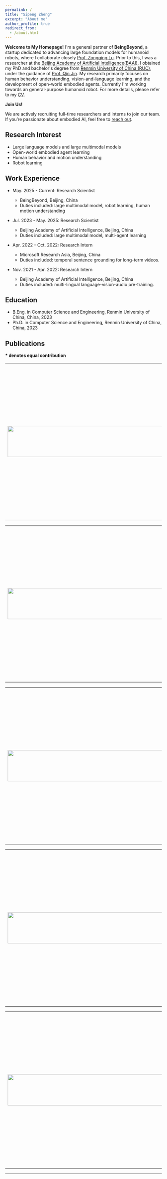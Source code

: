 ```yaml
---
permalink: /
title: "Sipeng Zheng"
excerpt: "About me"
author_profile: true
redirect_from: 
  - /about.html
---
```


<b>Welcome to My Homepage!</b>
I'm a general partner of <b>BeingBeyond</b>, a startup dedicated to advancing large foundation models for humanoid robots, where I collaborate closely [Prof. Zongqing Lu](https://z0ngqing.github.io). 
Prior to this, I was a researcher at the [Beijing Academy of Artificial Intelligence(BAAI)](https://www.baai.ac.cn).
I obtained my PhD and bachelor's degree from [Renmin University of China (RUC)](https://en.ruc.edu.cn), under the guidance of [Prof. Qin Jin](https://www.jin-qin.com). 
My research primarily focuses on human behavior understanding, vision-and-language learning, and the development of open-world embodied agents.
Currently I'm working towards an general-purpose humanoid robot.
For more details, please refer to my [CV](http://zhengsipeng.github.io/cv_zsp_en.pdf).

<b>Join Us!</b>

We are actively recruiting full-time researchers and interns to join our team. If you’re passionate about embodied AI, feel free to [reach out](zhengsipeng27@gmail.com).


## Research Interest
* Large language models and large multimodal models
* Open-world embodied agent learning
* Human behavior and motion understanding
* Robot learning


## Work Experience
* May. 2025 - Current: Research Scientist
  * BeingBeyond, Beijing, China
  * Duties included: large multimodal model, robot learning, human motion understanding

* Jul. 2023 - May. 2025: Research Scientist
  * Beijing Academy of Artificial Intelligence, Beijing, China
  * Duties included: large multimodal model, multi-agent learning


* Apr. 2022 - Oct. 2022: Research Intern
  * Microsoft Research Asia, Beijing, China
  * Duties included: temporal sentence grounding for long-term videos.

* Nov. 2021 - Apr. 2022: Research Intern
  * Beijing Academy of Artificial Intelligence, Beijing, China
  * Duties included: multi-lingual language-vision-audio pre-training.


## Education
* B.Eng. in Computer Science and Engineering, Renmin University of China, China, 2023
* Ph.D. in Computer Science and Engineering, Renmin University of China, China, 2023



## Publications

<b>* denotes equal contribution</b>

<!-- 分页容器 -->
<div class="pagination-container">
  <!-- 这里将由JavaScript动态生成分页内容 -->
   <div class="paper-item">
    <table style="border: none; width: 100%;">
      <tr style="border: none;">
        <td style="border: none; width: 500px;"> 
          <img src="./images/10-mm23_pov.png" width="500px" height="100px"/>
        </td>
        <td style="border: none;"> 
          <p style="font-size: 15px">
            <b style="font-size: 18px">POV: Prompt-Oriented View-agnostic Learning for Egocentric Hand-Object Interaction in the Multi-view World</b><br>
            Boshen Xu, <b>Sipeng Zheng</b>, Qin Jin<br>
            ACM MM, 2023<br>
            [<a target="_blank" href="https://dl.acm.org/doi/10.1145/3581783.3612484">pdf</a>] 
            [<a target="_blank" href="https://github.com/xuboshen/pov_acmmm2023">code</a>]
            [<a target="_blank" href="https://xuboshen.github.io/POV/">page</a>] 
          </p>
        </td>
      </tr>
    </table>
  </div>

   <div class="paper-item">
    <table style="border: none; width: 100%;">
      <tr style="border: none;">
        <td style="border: none; width: 500px;"> 
          <img src="./images/10-mm23_pov.png" width="500px" height="100px"/>
        </td>
        <td style="border: none;"> 
          <p style="font-size: 15px">
            <b style="font-size: 18px">POV: Prompt-Oriented View-agnostic Learning for Egocentric Hand-Object Interaction in the Multi-view World</b><br>
            Boshen Xu, <b>Sipeng Zheng</b>, Qin Jin<br>
            ACM MM, 2023<br>
            [<a target="_blank" href="https://dl.acm.org/doi/10.1145/3581783.3612484">pdf</a>] 
            [<a target="_blank" href="https://github.com/xuboshen/pov_acmmm2023">code</a>]
            [<a target="_blank" href="https://xuboshen.github.io/POV/">page</a>] 
          </p>
        </td>
      </tr>
    </table>
  </div>

   <div class="paper-item">
    <table style="border: none; width: 100%;">
      <tr style="border: none;">
        <td style="border: none; width: 500px;"> 
          <img src="./images/10-mm23_pov.png" width="500px" height="100px"/>
        </td>
        <td style="border: none;"> 
          <p style="font-size: 15px">
            <b style="font-size: 18px">POV: Prompt-Oriented View-agnostic Learning for Egocentric Hand-Object Interaction in the Multi-view World</b><br>
            Boshen Xu, <b>Sipeng Zheng</b>, Qin Jin<br>
            ACM MM, 2023<br>
            [<a target="_blank" href="https://dl.acm.org/doi/10.1145/3581783.3612484">pdf</a>] 
            [<a target="_blank" href="https://github.com/xuboshen/pov_acmmm2023">code</a>]
            [<a target="_blank" href="https://xuboshen.github.io/POV/">page</a>] 
          </p>
        </td>
      </tr>
    </table>
  </div>

   <div class="paper-item">
    <table style="border: none; width: 100%;">
      <tr style="border: none;">
        <td style="border: none; width: 500px;"> 
          <img src="./images/10-mm23_pov.png" width="500px" height="100px"/>
        </td>
        <td style="border: none;"> 
          <p style="font-size: 15px">
            <b style="font-size: 18px">POV: Prompt-Oriented View-agnostic Learning for Egocentric Hand-Object Interaction in the Multi-view World</b><br>
            Boshen Xu, <b>Sipeng Zheng</b>, Qin Jin<br>
            ACM MM, 2023<br>
            [<a target="_blank" href="https://dl.acm.org/doi/10.1145/3581783.3612484">pdf</a>] 
            [<a target="_blank" href="https://github.com/xuboshen/pov_acmmm2023">code</a>]
            [<a target="_blank" href="https://xuboshen.github.io/POV/">page</a>] 
          </p>
        </td>
      </tr>
    </table>
  </div>

   <div class="paper-item">
    <table style="border: none; width: 100%;">
      <tr style="border: none;">
        <td style="border: none; width: 500px;"> 
          <img src="./images/10-mm23_pov.png" width="500px" height="100px"/>
        </td>
        <td style="border: none;"> 
          <p style="font-size: 15px">
            <b style="font-size: 18px">POV: Prompt-Oriented View-agnostic Learning for Egocentric Hand-Object Interaction in the Multi-view World</b><br>
            Boshen Xu, <b>Sipeng Zheng</b>, Qin Jin<br>
            ACM MM, 2023<br>
            [<a target="_blank" href="https://dl.acm.org/doi/10.1145/3581783.3612484">pdf</a>] 
            [<a target="_blank" href="https://github.com/xuboshen/pov_acmmm2023">code</a>]
            [<a target="_blank" href="https://xuboshen.github.io/POV/">page</a>] 
          </p>
        </td>
      </tr>
    </table>
  </div>

   <div class="paper-item">
    <table style="border: none; width: 100%;">
      <tr style="border: none;">
        <td style="border: none; width: 500px;"> 
          <img src="./images/10-mm23_pov.png" width="500px" height="100px"/>
        </td>
        <td style="border: none;"> 
          <p style="font-size: 15px">
            <b style="font-size: 18px">POV: Prompt-Oriented View-agnostic Learning for Egocentric Hand-Object Interaction in the Multi-view World</b><br>
            Boshen Xu, <b>Sipeng Zheng</b>, Qin Jin<br>
            ACM MM, 2023<br>
            [<a target="_blank" href="https://dl.acm.org/doi/10.1145/3581783.3612484">pdf</a>] 
            [<a target="_blank" href="https://github.com/xuboshen/pov_acmmm2023">code</a>]
            [<a target="_blank" href="https://xuboshen.github.io/POV/">page</a>] 
          </p>
        </td>
      </tr>
    </table>
  </div>

   <div class="paper-item">
    <table style="border: none; width: 100%;">
      <tr style="border: none;">
        <td style="border: none; width: 500px;"> 
          <img src="./images/10-mm23_pov.png" width="500px" height="100px"/>
        </td>
        <td style="border: none;"> 
          <p style="font-size: 15px">
            <b style="font-size: 18px">POV: Prompt-Oriented View-agnostic Learning for Egocentric Hand-Object Interaction in the Multi-view World</b><br>
            Boshen Xu, <b>Sipeng Zheng</b>, Qin Jin<br>
            ACM MM, 2023<br>
            [<a target="_blank" href="https://dl.acm.org/doi/10.1145/3581783.3612484">pdf</a>] 
            [<a target="_blank" href="https://github.com/xuboshen/pov_acmmm2023">code</a>]
            [<a target="_blank" href="https://xuboshen.github.io/POV/">page</a>] 
          </p>
        </td>
      </tr>
    </table>
  </div>

   <div class="paper-item">
    <table style="border: none; width: 100%;">
      <tr style="border: none;">
        <td style="border: none; width: 500px;"> 
          <img src="./images/10-mm23_pov.png" width="500px" height="100px"/>
        </td>
        <td style="border: none;"> 
          <p style="font-size: 15px">
            <b style="font-size: 18px">POV: Prompt-Oriented View-agnostic Learning for Egocentric Hand-Object Interaction in the Multi-view World</b><br>
            Boshen Xu, <b>Sipeng Zheng</b>, Qin Jin<br>
            ACM MM, 2023<br>
            [<a target="_blank" href="https://dl.acm.org/doi/10.1145/3581783.3612484">pdf</a>] 
            [<a target="_blank" href="https://github.com/xuboshen/pov_acmmm2023">code</a>]
            [<a target="_blank" href="https://xuboshen.github.io/POV/">page</a>] 
          </p>
        </td>
      </tr>
    </table>
  </div>

   <div class="paper-item">
    <table style="border: none; width: 100%;">
      <tr style="border: none;">
        <td style="border: none; width: 500px;"> 
          <img src="./images/10-mm23_pov.png" width="500px" height="100px"/>
        </td>
        <td style="border: none;"> 
          <p style="font-size: 15px">
            <b style="font-size: 18px">POV: Prompt-Oriented View-agnostic Learning for Egocentric Hand-Object Interaction in the Multi-view World</b><br>
            Boshen Xu, <b>Sipeng Zheng</b>, Qin Jin<br>
            ACM MM, 2023<br>
            [<a target="_blank" href="https://dl.acm.org/doi/10.1145/3581783.3612484">pdf</a>] 
            [<a target="_blank" href="https://github.com/xuboshen/pov_acmmm2023">code</a>]
            [<a target="_blank" href="https://xuboshen.github.io/POV/">page</a>] 
          </p>
        </td>
      </tr>
    </table>
  </div>

   <div class="paper-item">
    <table style="border: none; width: 100%;">
      <tr style="border: none;">
        <td style="border: none; width: 500px;"> 
          <img src="./images/10-mm23_pov.png" width="500px" height="100px"/>
        </td>
        <td style="border: none;"> 
          <p style="font-size: 15px">
            <b style="font-size: 18px">POV: Prompt-Oriented View-agnostic Learning for Egocentric Hand-Object Interaction in the Multi-view World</b><br>
            Boshen Xu, <b>Sipeng Zheng</b>, Qin Jin<br>
            ACM MM, 2023<br>
            [<a target="_blank" href="https://dl.acm.org/doi/10.1145/3581783.3612484">pdf</a>] 
            [<a target="_blank" href="https://github.com/xuboshen/pov_acmmm2023">code</a>]
            [<a target="_blank" href="https://xuboshen.github.io/POV/">page</a>] 
          </p>
        </td>
      </tr>
    </table>
  </div>

   <div class="paper-item">
    <table style="border: none; width: 100%;">
      <tr style="border: none;">
        <td style="border: none; width: 500px;"> 
          <img src="./images/10-mm23_pov.png" width="500px" height="100px"/>
        </td>
        <td style="border: none;"> 
          <p style="font-size: 15px">
            <b style="font-size: 18px">POV: Prompt-Oriented View-agnostic Learning for Egocentric Hand-Object Interaction in the Multi-view World</b><br>
            Boshen Xu, <b>Sipeng Zheng</b>, Qin Jin<br>
            ACM MM, 2023<br>
            [<a target="_blank" href="https://dl.acm.org/doi/10.1145/3581783.3612484">pdf</a>] 
            [<a target="_blank" href="https://github.com/xuboshen/pov_acmmm2023">code</a>]
            [<a target="_blank" href="https://xuboshen.github.io/POV/">page</a>] 
          </p>
        </td>
      </tr>
    </table>
  </div>
</div>

<style>
.pagination {
  position: relative;
  margin-top: 20px;
}
.page-labels {
  text-align: center;
  margin: 20px 0;
}
.page-labels label {
  display: inline-block;
  padding: 5px 10px;
  margin: 0 5px;
  border: 1px solid #ddd;
  cursor: pointer;
  border-radius: 3px;
  transition: all 0.3s ease;
}
.page-labels label:hover {
  background-color: #f0f0f0;
}
input[type="radio"] {
  display: none;
}
.page {
  display: none;
  animation: fadeIn 0.5s ease;
}
.page table {
  border: none;
  width: 100%;
}
@keyframes fadeIn {
  from { opacity: 0; }
  to { opacity: 1; }
}
</style>

<script>
document.addEventListener('DOMContentLoaded', function() {
  // 获取所有论文项（假设每篇论文都有.paper-item类）
  const paperItems = document.querySelectorAll('.paper-item');
  const totalPapers = paperItems.length;
  const papersPerPage = 10; // 每页显示10篇论文
  
  // 计算总页数
  const totalPages = Math.ceil(totalPapers / papersPerPage);
  
  // 获取分页容器
  const paginationContainer = document.querySelector('.pagination-container');
  
  // 如果论文数量不足一页，直接显示所有论文
  if (totalPages <= 1) {
    const table = document.createElement('table');
    table.style.border = 'none';
    table.style.width = '100%';
    paperItems.forEach(item => {
      table.appendChild(item.cloneNode(true));
    });
    paginationContainer.appendChild(table);
    return;
  }
  
  // 创建分页结构
  const paginationDiv = document.createElement('div');
  paginationDiv.className = 'pagination';
  
  // 创建单选框
  for (let i = 1; i <= totalPages; i++) {
    const radio = document.createElement('input');
    radio.type = 'radio';
    radio.name = 'pages';
    radio.id = `page${i}`;
    if (i === 1) radio.checked = true;
    paginationDiv.appendChild(radio);
  }
  
  // 创建页码标签
  const labelsDiv = document.createElement('div');
  labelsDiv.className = 'page-labels';
  for (let i = 1; i <= totalPages; i++) {
    const label = document.createElement('label');
    label.htmlFor = `page${i}`;
    label.textContent = i;
    labelsDiv.appendChild(label);
  }
  paginationDiv.appendChild(labelsDiv);
  
  // 创建页面内容
  const contentDiv = document.createElement('div');
  contentDiv.className = 'page-content';
  
  // 将论文分配到各页
  for (let page = 1; page <= totalPages; page++) {
    const pageDiv = document.createElement('div');
    pageDiv.className = 'page';
    
    const table = document.createElement('table');
    table.setAttribute('border', '0');
    table.style.border = 'none';
    table.style.width = '100%';
    
    const startIndex = (page - 1) * papersPerPage;
    const endIndex = Math.min(startIndex + papersPerPage, totalPapers);
    
    for (let i = startIndex; i < endIndex; i++) {
      table.appendChild(paperItems[i].cloneNode(true));
    }
    
    pageDiv.appendChild(table);
    contentDiv.appendChild(pageDiv);
  }
  
  paginationDiv.appendChild(contentDiv);
  paginationContainer.appendChild(paginationDiv);
  
  // 动态生成CSS
  const style = document.createElement('style');
  let cssText = '';
  
  // 为每页创建选择器
  for (let i = 1; i <= totalPages; i++) {
    cssText += `
      #page${i}:checked ~ .page-content .page:nth-child(${i}) {
        display: block;
      }
      #page${i}:checked ~ .page-labels label[for="page${i}"] {
        background-color: #0066cc;
        color: white;
        border-color: #0066cc;
      }
    `;
  }
  
  style.textContent = cssText;
  document.head.appendChild(style);
});
</script>

  
## Awards
* 2025 Ranked 1st in GemBench Challenge at CVPR 2025 Workshop GRAIL.
* 2022 Ranked 3th in CVPR 2022 Ego4D Natural Language Query Challenge.
* 2021 Ranked 3th in NIST TRECVID 2021 Ad-hoc Video Search (AVS) Challenge.
* 2021 Ranked 2nd in CVPR 2021 HOMAGE Scene-graph Generation Challenge.
* 2020 Ranked 2nd in ACM MM 2020 Video Relationship Understanding Grand Challenge.
* 2019 Ranked 2nd in ACM MM 2019 Video Relationship Understanding Grand Challenge.
* 2022 National Scholarship for Ph.D Students.
* Best Method Prize in ACM MM 2019 Grand Challenge.
* 2019 First Class Scholarship for Ph.D Students from 2018 to 2021.
* 2015 First Prize in National University Mathematical Modeling Competition of Beijing Area.

## Services
* Conference Reviewer for CVPR, ICCV, ECCV, ACCV, NeurIPS, AAAI, ACM MM.
* Journal Reviewer for IJCV, TCSVT, TMM, JATS.
